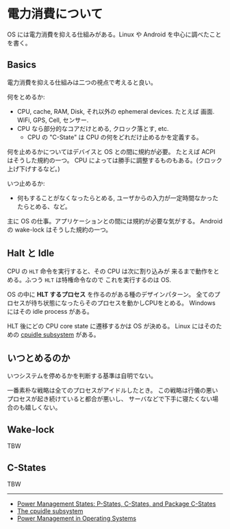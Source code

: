
# 電力消費について

OS には電力消費を抑える仕組みがある。Linux や Android を中心に調べたことを書く。

## Basics

電力消費を抑える仕組みは二つの視点で考えると良い。

何をとめるか:

 * CPU, cache, RAM, Disk, それ以外の ephemeral devices. たとえば 画面. WiFi, GPS, Cell, センサー.
 * CPU なら部分的なコアだけとめる, クロック落とす, etc.
   * CPU の "C-State" は CPU の何をどれだけ止めるかを定義する。

何を止めるかについてはデバイスと OS との間に規約が必要。
たとえば ACPI はそうした規約の一つ。
CPU によっては勝手に調整するものもある。(クロック上げ下げするなど。)

いつ止めるか:

 * 何もすることがなくなったらとめる, ユーザからの入力が一定時間なかったたらとめる、など。

主に OS の仕事。アプリケーションとの間には規約が必要な気がする。
Android の wake-lock はそうした規約の一つ。

## Halt と Idle

CPU の `HLT` 命令を実行すると、その CPU は次に割り込みが
来るまで動作をとめる。ふつう `HLT` は特権命令なので
これを実行するのは OS.

OS の中に **HLT するプロセス** を作るのがある種のデザインパターン。
全てのプロセスが待ち状態になったらそのプロセスを動かしCPUをとめる。
Windows にはその idle process がある。

HLT 後にどの CPU core state に遷移するかは OS が決める。
Linux にはそのための [cpuidle subsystem](http://lwn.net/Articles/384146/) がある。

## いつとめるのか

いつシステムを停めるかを判断する基準は自明でない。

一番素朴な戦略は全てのプロセスがアイドルしたとき。
この戦略は行儀の悪いプロセスが起き続けていると都合が悪いし、
サーバなどで下手に寝たくない場合のも嬉しくない。

## Wake-lock

TBW

## C-States

TBW

----
 * [Power Management States: P-States, C-States, and Package C-States](https://software.intel.com/en-us/articles/power-management-states-p-states-c-states-and-package-c-states)
 * [The cpuidle subsystem](http://lwn.net/Articles/384146/)
 * [Power Management in Operating Systems](http://www.informit.com/articles/article.aspx?p=25451)
